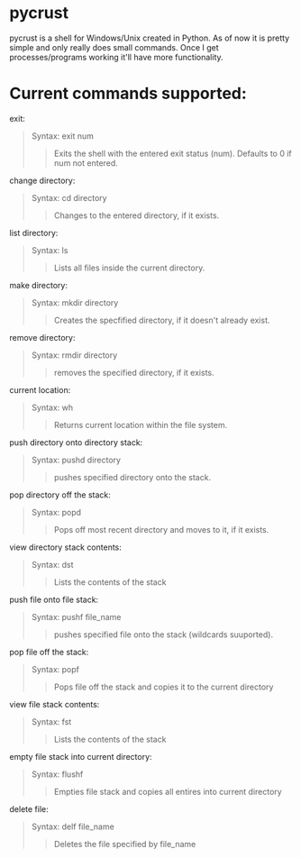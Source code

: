 # pycrust

pycrust is a shell for Windows/Unix created in Python. As of now it is pretty simple and only really does small commands. Once I get processes/programs working it'll have more functionality.

# Current commands supported:
exit:
>Syntax: exit num 
>>Exits the shell with the entered exit status (num). Defaults to 0 if num not entered.
 
change directory: 
>Syntax: cd directory
>>Changes to the entered directory, if it exists.

list directory:
>Syntax: ls
>>Lists all files inside the current directory.

make directory:
>Syntax: mkdir directory
>>Creates the specfified directory, if it doesn't already exist.

remove directory:
>Syntax: rmdir directory
>>removes the specified directory, if it exists.

current location:
>Syntax: wh
>>Returns current location within the file system.

push directory onto directory stack:
>Syntax: pushd directory
>>pushes specified directory onto the stack.

pop directory off the stack:
>Syntax: popd
>>Pops off most recent directory and moves to it, if it exists.

view directory stack contents:
>Syntax: dst
>>Lists the contents of the stack

push file onto file stack:
>Syntax: pushf file_name
>>pushes specified file onto the stack (wildcards suuported).

pop file off the stack:
>Syntax: popf
>>Pops file off the stack and copies it to the current directory

view file stack contents:
>Syntax: fst
>>Lists the contents of the stack

empty file stack into current directory:
>Syntax: flushf
>>Empties file stack and copies all entires into current directory

delete file:
>Syntax: delf file_name
>>Deletes the file specified by file_name

  
